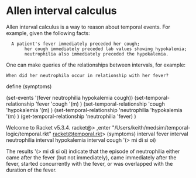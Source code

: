 Allen interval calculus
=======================

Allen interval calculus is a way to reason about temporal events. For example, given the following facts:

      A patient's fever immediately preceded her cough;
           her cough immediately preceded lab values showing hypokalemia;
           neutrophilia also immediately preceded the hypokalemia.

One can make queries of the relationships between intervals, for example:

    When did her neutrophila occur in relationship with her fever?

define (symptoms)
  
  (set-events '(fever neutrophilia hypokalemia cough))
  (set-temporal-relationship 'fever 'cough '(m) )
  (set-temporal-relationship 'cough 'hypokalemia '(m) )
  (set-temporal-relationship 'neutrophilia 'hypokalemia '(m) )
  (get-temporal-relationship 'neutrophilia 'fever)
)

Welcome to Racket v5.3.4.
racket@> ,enter "/Users/keith/medsim/temporal-logic/temporal.rkt"
racket@temporal.rkt> (symptoms)
interval fever
interval neutrophilia
interval hypokalemia
interval cough
'(> mi di si oi)

The results '(> mi di si oi) indicate that the episode of neutrophilia either came after the fever (but not immediately), came immediately after the fever, started concurrently with the fever, or was overlapped with the duration of the fever.

